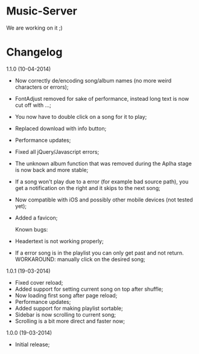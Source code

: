 Music-Server
============

We are working on it ;)

Changelog
=========

1.1.0 (10-04-2014)

- Now correctly de/encoding song/album names (no more weird characters or errors);
- FontAdjust removed for sake of performance, instead long text is now cut off with ...;
- You now have to double click on a song for it to play;
- Replaced download with info button;
- Performance updates;
- Fixed all jQuery/Javascript errors;
- The unknown album function that was removed during the Aplha stage is now back and more stable;
- If a song won't play due to a error (for example bad source path), you get a notification on the right and it skips to the next song;
- Now compatible with iOS and possibly other mobile devices (not tested yet);
- Added a favicon;

  Known bugs:

- Headertext is not working properly;
- If a error song is in the playlist you can only get past and not return. WORKAROUND: manually click on the desired song;

1.0.1 (19-03-2014)

- Fixed cover reload;
- Added support for setting current song on top after shuffle;
- Now loading first song after page reload;
- Performance updates;
- Added support for making playlist sortable;
- Sidebar is now scrolling to current song;
- Scrolling is a bit more direct and faster now;

1.0.0 (19-03-2014)

- Initial release;
